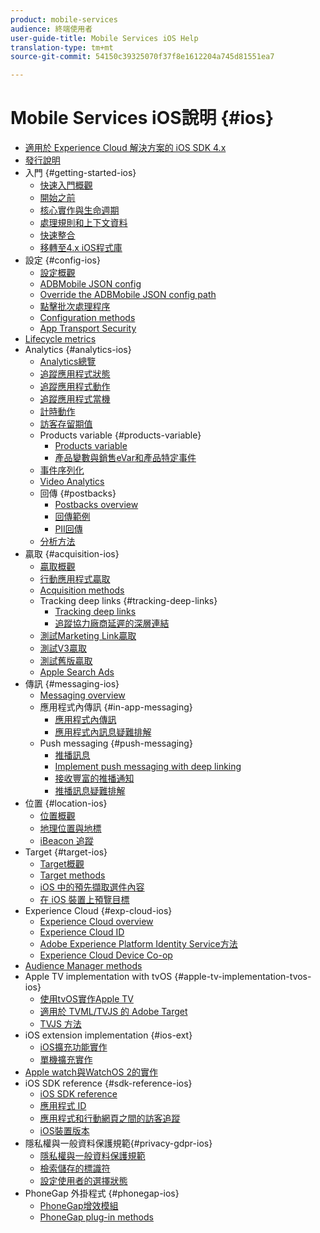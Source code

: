 ```yaml
---
product: mobile-services
audience: 終端使用者
user-guide-title: Mobile Services iOS Help
translation-type: tm+mt
source-git-commit: 54150c39325070f37f8e1612204a745d81551ea7

---
```



# Mobile Services iOS說明 {#ios}

+ [適用於 Experience Cloud 解決方案的 iOS SDK 4.x](overview.md)
+ [發行說明](rel-notes.md)
+ 入門 {#getting-started-ios}
   + [快速入門概觀](getting-started/getting-started.md)
   + [開始之前](getting-started/requirements.md)
   + [核心實作與生命週期](getting-started/dev-qs.md)
   + [處理規則和上下文資料](getting-started/proc-rules.md)
   + [快速整合](getting-started/swift-integration.md)
   + [移轉至4.x iOS程式庫](getting-started/migration-v3.md)
+ 設定 {#config-ios}
   + [設定概觀](configuration/configuration.md)
   + [ADBMobile JSON config](configuration/json-config/json-config.md)
   + [Override the ADBMobile JSON config path](configuration/json-config/json-config-remote.md)
   + [點擊批次處理程序](configuration/hit-batching.md)
   + [Configuration methods](configuration/sdk-methods.md)
   + [App Transport Security](configuration/app-transport-security.md)
+ [Lifecycle metrics](metrics.md)
+ Analytics {#analytics-ios}
   + [Analytics總覽](analytics-main/analytics-main.md)
   + [追蹤應用程式狀態](analytics-main/states.md)
   + [追蹤應用程式動作](analytics-main/actions.md)
   + [追蹤應用程式當機](analytics-main/crashes.md)
   + [計時動作](analytics-main/timed-actions.md)
   + [訪客存留期值](analytics-main/lifetime-value.md)
   + Products variable {#products-variable}
      + [Products variable](analytics-main/products/products.md)
      + [產品變數與銷售eVar和產品特定事件](analytics-main/products/products-variable-evars-events.md)
   + [事件序列化](analytics-main/event-serialization.md)
   + [Video Analytics](analytics-main/video-qs.md)
   + 回傳 {#postbacks}
      + [Postbacks overview](analytics-main/postback/postback.md)
      + [回傳範例](analytics-main/postback/postback-example.md)
      + [PII回傳](analytics-main/postback/c-pii-postbacks.md)
   + [分析方法](analytics-main/analytics-methods.md)
+ 贏取 {#acquisition-ios}
   + [贏取概觀](acquisition-main/acquisition-main.md)
   + [行動應用程式贏取](acquisition-main/acquisition.md)
   + [Acquisition methods](acquisition-main/c-acquisition-methods.md)
   + Tracking deep links {#tracking-deep-links}
      + [Tracking deep links](acquisition-main/tracking-deep-links/tracking-deep-links.md)
      + [追蹤協力廠商延遲的深層連結](acquisition-main/tracking-deep-links/c-tracking-3rd-party-deep-deferred-links.md)
   + [測試Marketing Link贏取](acquisition-main/t-testing-marketing-link-acquisition.md)
   + [測試V3贏取](acquisition-main/t-testing-version-3-acquisition.md)
   + [測試舊版贏取](acquisition-main/t-testing-acquisition.md)
   + [Apple Search Ads](acquisition-main/c-apple-search-ads.md)
+ 傳訊 {#messaging-ios}
   + [Messaging overview](messaging-main/messaging-main.md)
   + 應用程式內傳訊 {#in-app-messaging}
      + [應用程式內傳訊](messaging-main/messaging/messaging.md)
      + [應用程式內訊息疑難排解](messaging-main/messaging/in-apps-ts.md)
   + Push messaging {#push-messaging}
      + [推播訊息](messaging-main/push-messaging/push-messaging.md)
      + [Implement push messaging with deep linking](messaging-main/push-messaging/t-mob-imp-push-deeplinking-ios-4x.md)
      + [接收豐富的推播通知](messaging-main/push-messaging/c-set-up-rich-push-notif-ios.md)
      + [推播訊息疑難排解](messaging-main/push-messaging/c-troubleshooting-push-messaging.md)
+ 位置 {#location-ios}
   + [位置概觀](location/location.md)
   + [地理位置與地標](location/geo-poi.md)
   + [iBeacon 追蹤](location/ibeacon.md)
+ Target {#target-ios}
   + [Target概觀](target-main/target-main.md)
   + [Target methods](target-main/c-target-methods.md)
   + [iOS 中的預先擷取選件內容](target-main/c-mob-target-prefetch-ios.md)
   + [在 iOS 裝置上預覽目標](target-main/c-mob-target-preview-ios.md)
+ Experience Cloud {#exp-cloud-ios}
   + [Experience Cloud overview](marketing-cloud/marketing-cloud.md)
   + [Experience Cloud ID](marketing-cloud/mcvid.md)
   + [Adobe Experience Platform Identity Service方法](marketing-cloud/mc-methods.md)
   + [Experience Cloud Device Co-op](marketing-cloud/t-mob-mc-device-coop-ios-.md)
+ [Audience Manager methods](amm/aam-methods.md)
+ Apple TV implementation with tvOS {#apple-tv-implementation-tvos-ios}
   + [使用tvOS實作Apple TV](apple-tv-implementation-tvos/apple-tv-implementation-tvos.md)
   + [適用於 TVML/TVJS 的 Adobe Target](apple-tv-implementation-tvos/target-for-tvml-tvjs.md)
   + [TVJS 方法](apple-tv-implementation-tvos/tvjs-methods.md)
+ iOS extension implementation {#ios-ext}
   + [iOS擴充功能實作](ios-ext/ios-ext.md)
   + [單機擴充實作](ios-ext/c-stand-alone-extension-implementation.md)
+ [Apple watch與WatchOS 2的實作](apple-watch-implementation-watchkit.md)
+ iOS SDK reference {#sdk-reference-ios}
   + [iOS SDK reference](reference/reference.md)
   + [應用程式 ID](reference/app-ids.md)
   + [應用程式和行動網頁之間的訪客追蹤](reference/hybrid-app.md)
   + [iOS裝置版本](reference/device-versions.md)
+ 隱私權與一般資料保護規範{#privacy-gdpr-ios}
   + [隱私權與一般資料保護規範](c-mob-privacy-gdpr-ios/c-mob-privacy-gdpr-ios.md)
   + [檢索儲存的標識符](c-mob-privacy-gdpr-ios/c-mob-gdpr-ret-stored-ids-ios.md)
   + [設定使用者的選擇狀態](c-mob-privacy-gdpr-ios/privacy.md)
+ PhoneGap 外掛程式 {#phonegap-ios}
   + [PhoneGap增效模組](phonegap/phonegap.md)
   + [PhoneGap plug-in methods](phonegap/phonegap-methods.md)

